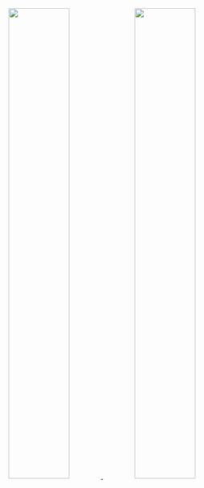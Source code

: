<div align="center" style="text-align:center">
    <a href="#">
        <img width="49%" src="https://github-readme-stats.vercel.app/api?username=oscerd&show_icons=true&theme=flag-india&bg_color=0000&count_private=true&hide_border=true">
    </a>
    <a href="#">
        <img width="49%" src="https://github-readme-streak-stats.herokuapp.com/?user=oscerd&theme=flag-india&background=0000&hide_border=true"
        >
    </a>
</div>

